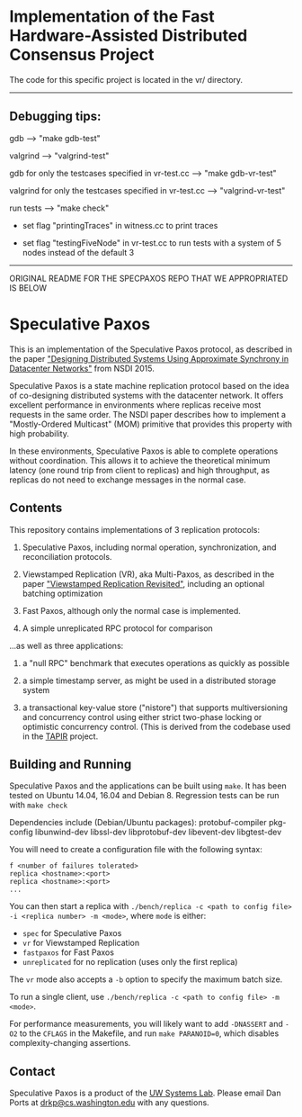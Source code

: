 # Implementation of the Fast Hardware-Assisted Distributed Consensus Project
The code for this specific project is located in the vr/ directory.


_____________________
## Debugging tips:

  gdb --> "make gdb-test"
    
  valgrind --> "valgrind-test"
    
  gdb for only the testcases specified in vr-test.cc --> "make gdb-vr-test"
    
  valgrind for only the testcases specified in vr-test.cc --> "valgrind-vr-test"
    
    
  run tests --> "make check"
    
  -  set flag "printingTraces" in witness.cc to print traces
    
  -  set flag "testingFiveNode" in vr-test.cc to run tests with a system of 5 nodes instead of the default 3
          
    
    
    
    













__________________________________________________________________________
ORIGINAL README FOR THE SPECPAXOS REPO THAT WE APPROPRIATED IS BELOW


# Speculative Paxos

This is an implementation of the Speculative Paxos protocol, as
described in the paper
["Designing Distributed Systems Using Approximate Synchrony in Datacenter Networks"](https://drkp.net/papers/specpaxos-nsdi15.pdf)
from NSDI 2015.

Speculative Paxos is a state machine replication protocol based on the
idea of co-designing distributed systems with the datacenter
network. It offers excellent performance in environments where
replicas receive most requests in the same order.  The NSDI paper
describes how to implement a "Mostly-Ordered Multicast" (MOM)
primitive that provides this property with high probability.

In these environments, Speculative Paxos is able to complete
operations without coordination. This allows it to achieve the
theoretical minimum latency (one round trip from client to replicas)
and high throughput, as replicas do not need to exchange messages in
the normal case.

## Contents

This repository contains implementations of 3 replication protocols:

1. Speculative Paxos, including normal operation, synchronization, and
reconciliation protocols.

2. Viewstamped Replication (VR), aka Multi-Paxos, as described in the
   paper
   ["Viewstamped Replication Revisited"](http://pmg.csail.mit.edu/papers/vr-revisited.pdf),
   including an optional batching optimization

3. Fast Paxos, although only the normal case is implemented.

4. A simple unreplicated RPC protocol for comparison

...as well as three applications:

1. a "null RPC" benchmark that executes operations as quickly as
   possible

2. a simple timestamp server, as might be used in a distributed
   storage system

3. a transactional key-value store ("nistore") that supports
   multiversioning and concurrency control using either strict
   two-phase locking or optimistic concurrency control. (This is
   derived from the codebase used in the
   [TAPIR](http://syslab.cs.washington.edu/research/tapir/)
   project.

## Building and Running

Speculative Paxos and the applications can be built using `make`. It
has been tested on Ubuntu 14.04, 16.04 and Debian 8. Regression tests
can be run with `make check`

Dependencies include (Debian/Ubuntu packages):
  protobuf-compiler pkg-config libunwind-dev libssl-dev libprotobuf-dev libevent-dev libgtest-dev

You will need to create a configuration file with the following
syntax:

```
f <number of failures tolerated>
replica <hostname>:<port>
replica <hostname>:<port>
...
```

You can then start a replica with `./bench/replica -c <path to config file> -i <replica number> -m <mode>`, where `mode` is either:
  - `spec` for Speculative Paxos
  - `vr` for Viewstamped Replication
  - `fastpaxos` for Fast Paxos
  - `unreplicated` for no replication (uses only the first replica)

The `vr` mode also accepts a `-b` option to specify the maximum batch
size.

To run a single client, use `./bench/replica -c <path to config file>
-m <mode>`.

For performance measurements, you will likely want to add `-DNASSERT`
and `-O2` to the `CFLAGS` in the Makefile, and run `make PARANOID=0`,
which disables complexity-changing assertions.

## Contact

Speculative Paxos is a product of the
[UW Systems Lab](http://syslab.cs.washington.edu/). Please email Dan
Ports at drkp@cs.washington.edu with any questions.

